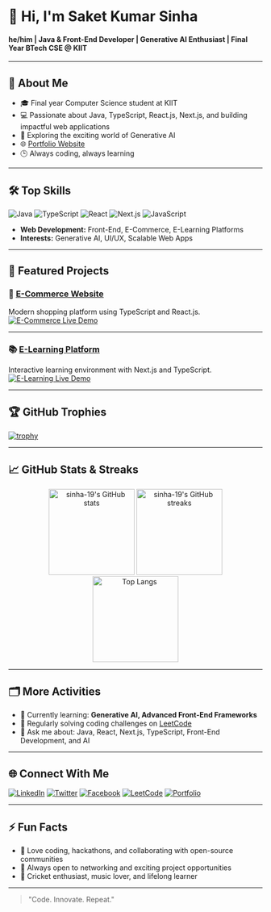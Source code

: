 # 👋 Hi, I'm Saket Kumar Sinha

#### he/him | Java & Front-End Developer | Generative AI Enthusiast | Final Year BTech CSE @ KIIT

---

## 🚀 About Me

- 🎓 Final year Computer Science student at KIIT
- 💻 Passionate about Java, TypeScript, React.js, Next.js, and building impactful web applications
- 🤖 Exploring the exciting world of Generative AI
- 🌐 [Portfolio Website](https://sinha-19.github.io/Portfolio/#)
- 🕒 Always coding, always learning

---

## 🛠️ Top Skills

![Java](https://img.shields.io/badge/Java-ED8B00?style=for-the-badge&logo=java&logoColor=white)
![TypeScript](https://img.shields.io/badge/TypeScript-007ACC?style=for-the-badge&logo=typescript&logoColor=white)
![React](https://img.shields.io/badge/React-20232A?style=for-the-badge&logo=react&logoColor=61DAFB)
![Next.js](https://img.shields.io/badge/Next.js-000?style=for-the-badge&logo=nextdotjs&logoColor=white)
![JavaScript](https://img.shields.io/badge/JavaScript-F7DF1E?style=for-the-badge&logo=javascript&logoColor=black)

- **Web Development:** Front-End, E-Commerce, E-Learning Platforms
- **Interests:** Generative AI, UI/UX, Scalable Web Apps

---

## 📌 Featured Projects

### 🛒 [E-Commerce Website](https://github.com/sinha-19/E-Commerce-Website)
Modern shopping platform using TypeScript and React.js.  
[![E-Commerce Live Demo](https://img.shields.io/badge/Live%20Demo-Visit-green?style=for-the-badge&logo=netlify)](http://e-commerce-sks.netlify.app)

---

### 📚 [E-Learning Platform](https://github.com/sinha-19/E-Learning-Platform)
Interactive learning environment with Next.js and TypeScript.  
[![E-Learning Live Demo](https://img.shields.io/badge/Live%20Demo-Visit-green?style=for-the-badge&logo=netlify)](https://e-learning-sks.netlify.app)

---

## 🏆 GitHub Trophies

[![trophy](https://github-profile-trophy.vercel.app/?username=sinha-19&theme=radical&column=7)](https://github.com/ryo-ma/github-profile-trophy)

---

## 📈 GitHub Stats & Streaks

<p align="center">
  <img src="https://github-readme-stats.vercel.app/api?username=sinha-19&show_icons=true&theme=tokyonight" alt="sinha-19's GitHub stats" height="170"/>
  <img src="https://github-readme-streak-stats.herokuapp.com/?user=sinha-19&theme=tokyonight" alt="sinha-19's GitHub streaks" height="170"/>
  <img src="https://github-readme-stats.vercel.app/api/top-langs/?username=sinha-19&layout=compact&theme=tokyonight" alt="Top Langs" height="170"/>
</p>

---

## 🗂️ More Activities

- 🌱 Currently learning: **Generative AI, Advanced Front-End Frameworks**
- 🏅 Regularly solving coding challenges on [LeetCode](https://leetcode.com/u/imsaket123/)
- 💬 Ask me about: Java, React, Next.js, TypeScript, Front-End Development, and AI

---

## 🌐 Connect With Me

[![LinkedIn](https://img.shields.io/badge/LinkedIn-blue?logo=linkedin&style=for-the-badge)](https://linkedin.com/in/saketkumarsinha19)
[![Twitter](https://img.shields.io/badge/Twitter-black?logo=twitter&style=for-the-badge)](https://x.com/sinha__19)
[![Facebook](https://img.shields.io/badge/Facebook-1877F2?logo=facebook&logoColor=white&style=for-the-badge)](https://www.facebook.com/saketkumar.sinha.98)
[![LeetCode](https://img.shields.io/badge/LeetCode-FFA116?logo=leetcode&logoColor=white&style=for-the-badge)](https://leetcode.com/u/imsaket123/)
[![Portfolio](https://img.shields.io/badge/Portfolio-222?logo=githubpages&logoColor=white&style=for-the-badge)](https://sinha-19.github.io/Portfolio/#)

---

## ⚡ Fun Facts

- 🎸 Love coding, hackathons, and collaborating with open-source communities
- 📢 Always open to networking and exciting project opportunities
- 🏏 Cricket enthusiast, music lover, and lifelong learner

---

> "Code. Innovate. Repeat."

<!--
Profile includes:
- professional summary
- skills with badges
- project highlights with clickable live demo badges
- GitHub trophies, stats, streaks, languages
- learning goals, activity, fun facts
- full social links
-->
